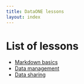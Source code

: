 ```yaml
---
title: DataONE lessons
layout: index
---
```


# List of lessons

- [Markdown basics][00]
- [Data management][01]
- [Data sharing][02]

[00]: lessons/00_markdown/
[01]: lessons/00_management/
[02]: lessons/02_datasharing/
